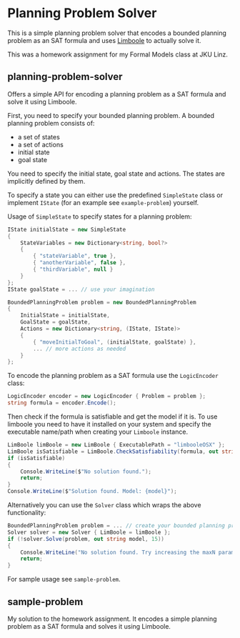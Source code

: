 # Planning Problem Solver

This is a simple planning problem solver that encodes a bounded planning problem as an SAT formula and uses
[Limboole](https://fmv.jku.at/limboole/) to actually solve it.

This was a homework assignment for my Formal Models class at JKU Linz.

## planning-problem-solver

Offers a simple API for encoding a planning problem as a SAT formula and solve it using Limboole.

First, you need to specify your bounded planning problem.
A bounded planning problem consists of:

- a set of states
- a set of actions
- initial state
- goal state

You need to specify the initial state, goal state and actions. 
The states are implicitly defined by them.

To specify a state you can either use the predefined `SimpleState` class or implement `IState` (for an example see `example-problem`) yourself.

Usage of `SimpleState` to specify states for a planning problem:

```csharp
IState initialState = new SimpleState
{
    StateVariables = new Dictionary<string, bool?>
    {
        { "stateVariable", true },
        { "anotherVariable", false },
        { "thirdVariable", null }
    }
};
IState goalState = ... // use your imagination

BoundedPlanningProblem problem = new BoundedPlanningProblem
{
    InitialState = initialState,
    GoalState = goalState,
    Actions = new Dictionary<string, (IState, IState)>
    {
        { "moveInitialToGoal", (initialState, goalState) },
        ... // more actions as needed
    }
};
```

To encode the planning problem as a SAT formula use the `LogicEncoder` class:

```csharp
LogicEncoder encoder = new LogicEncoder { Problem = problem };
string formula = encoder.Encode();
```

Then check if the formula is satisfiable and get the model if it is.
To use limboole you need to have it installed on your system and specify the executable name/path when creating
your `Limboole` instance.

```csharp
LimBoole limBoole = new LimBoole { ExecutablePath = "limbooleOSX" };
LimBoole isSatisfiable = LimBoole.CheckSatisfiability(formula, out string model);
if (isSatisfiable)
{
    Console.WriteLine($"No solution found.");
    return;
}
Console.WriteLine($"Solution found. Model: {model}");
```

Alternatively you can use the `Solver` class which wraps the above functionality:

```csharp
BoundedPlanningProblem problem = ... // create your bounded planning problem
Solver solver = new Solver { LimBoole = limBoole };
if (!solver.Solve(problem, out string model, 15))
{
    Console.WriteLine("No solution found. Try increasing the maxN parameter.");
    return;
}
```

For sample usage see `sample-problem`.

## sample-problem

My solution to the homework assignment. It encodes a simple planning problem as a SAT formula and solves it using
Limboole.

